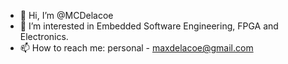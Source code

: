 - 👋 Hi, I’m @MCDelacoe
- 👀 I’m interested in Embedded Software Engineering, FPGA and Electronics.
- 📫 How to reach me:  personal - maxdelacoe@gmail.com

<!---
MCDelacoe/MCDelacoe is a ✨ special ✨ repository because its `README.md` (this file) appears on your GitHub profile.
You can click the Preview link to take a look at your changes.
--->
